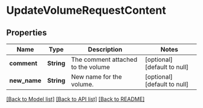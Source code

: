 # UpdateVolumeRequestContent
## Properties

| Name | Type | Description | Notes |
|------------ | ------------- | ------------- | -------------|
| **comment** | **String** | The comment attached to the volume | [optional] [default to null] |
| **new\_name** | **String** | New name for the volume. | [optional] [default to null] |

[[Back to Model list]](../README.md#documentation-for-models) [[Back to API list]](../README.md#documentation-for-api-endpoints) [[Back to README]](../README.md)

